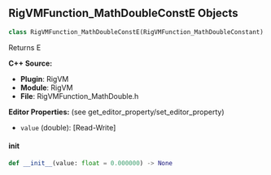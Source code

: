 ## RigVMFunction_MathDoubleConstE Objects

```python
class RigVMFunction_MathDoubleConstE(RigVMFunction_MathDoubleConstant)
```

Returns E

**C++ Source:**

- **Plugin**: RigVM
- **Module**: RigVM
- **File**: RigVMFunction_MathDouble.h

**Editor Properties:** (see get_editor_property/set_editor_property)

- ``value`` (double):  [Read-Write]

<a id="unreal.RigVMFunction_MathDoubleConstE.__init__"></a>

#### __init__

```python
def __init__(value: float = 0.000000) -> None
```

<a id="unreal.RigUnit_MathDoubleConstE"></a>